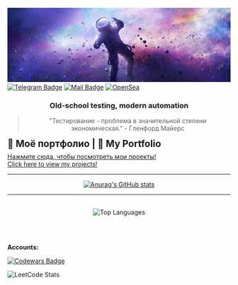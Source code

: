 [![Alexey's GitHub Banner](./assets/1500x500.jpg)]()
[![Telegram Badge](https://img.shields.io/badge/Telegram-2CA5E0?style=for-the-badge&logo=telegram&logoColor=white )](https://t.me/waltafunk)
[![Mail Badge](https://img.shields.io/badge/Gmail-D14836?style=for-the-badge&logo=gmail&logoColor=white)](https://waltafunk@gmail.com)
[![OpenSea](https://img.shields.io/badge/OpenSea-%232081E2.svg?style=for-the-badge&logo=opensea&logoColor=white)](https://opensea.io/WaltaFunk)

<div align="center">

### Old-school testing, modern automation

> "Тестирование - проблема в значительной степени экономическая." - Гленфорд Майерс

<h2 align="left" style="border: 0; margin: 0 0 8px 0; padding: 0;">🌟 Моё портфолио | 🌟 My Portfolio</h2> <p align="left" style="margin: 0;"> <a href="https://zhikhareval.github.io/">Нажмите сюда, чтобы посмотреть мои проекты!</a><br/> <a href="https://zhikhareval.github.io/">Click here to view my projects!</a> </p>

---
<!-- Streak -->
[![Anurag's GitHub stats](https://github-readme-stats.vercel.app/api?username=ZhikharevAl&show_icons=true&theme=tokyonight)](https://github.com/anuraghazra/github-readme-stats)

---
<!-- Top Langs -->
<br/>
<img src="https://github-readme-stats.vercel.app/api/top-langs/?username=ZhikharevAl&layout=compact&bg_color=000000&text_color=FFFFFF" alt="Top Languages" width="300" height="200"/>

</div>

<!-- Аккаунты -->
<br/><br/>
<p>
  <strong>Accounts:</strong>
</p>

<!-- Codewars -->
<p>
  <a href="https://www.codewars.com/users/ZhikharevAl">
    <img src="https://www.codewars.com/users/ZhikharevAl/badges/large" alt="Codewars Badge"/>
  </a>
</p>

<!-- LeetCode -->
<p>
  <img src="https://leetcard.jacoblin.cool/waltafunk" alt="LeetCode Stats" width="400" height="200"/>
</p>
